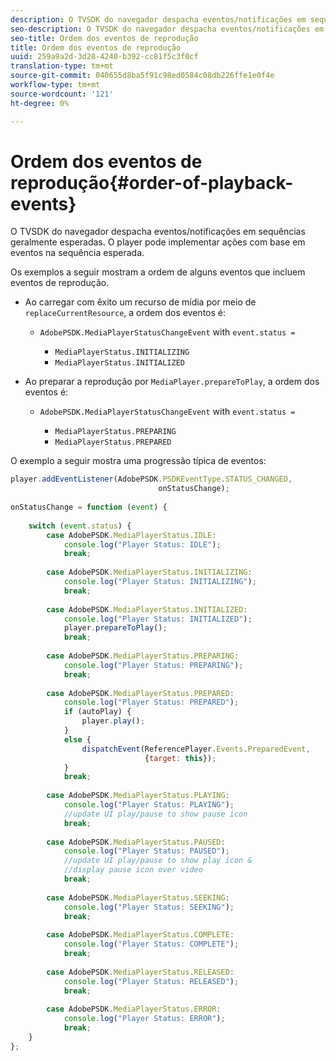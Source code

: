 ```yaml
---
description: O TVSDK do navegador despacha eventos/notificações em sequências geralmente esperadas. O player pode implementar ações com base em eventos na sequência esperada.
seo-description: O TVSDK do navegador despacha eventos/notificações em sequências geralmente esperadas. O player pode implementar ações com base em eventos na sequência esperada.
seo-title: Ordem dos eventos de reprodução
title: Ordem dos eventos de reprodução
uuid: 259a9a2d-3d28-4240-b392-cc81f5c3f0cf
translation-type: tm+mt
source-git-commit: 040655d8ba5f91c98ed0584c08db226ffe1e0f4e
workflow-type: tm+mt
source-wordcount: '121'
ht-degree: 0%

---
```



# Ordem dos eventos de reprodução{#order-of-playback-events}

O TVSDK do navegador despacha eventos/notificações em sequências geralmente esperadas. O player pode implementar ações com base em eventos na sequência esperada.

<!--<a id="section_D247A5873A854A079EFA6AC2E80AB894"></a>-->

Os exemplos a seguir mostram a ordem de alguns eventos que incluem eventos de reprodução.

* Ao carregar com êxito um recurso de mídia por meio de `replaceCurrentResource`, a ordem dos eventos é:

   * `AdobePSDK.MediaPlayerStatusChangeEvent` with  `event.status =`

      * `MediaPlayerStatus.INITIALIZING`
      * `MediaPlayerStatus.INITIALIZED`

* Ao preparar a reprodução por `MediaPlayer.prepareToPlay`, a ordem dos eventos é:

   * `AdobePSDK.MediaPlayerStatusChangeEvent` with  `event.status =`

      * `MediaPlayerStatus.PREPARING`
      * `MediaPlayerStatus.PREPARED`

<!--<a id="section_76C13548AF934868B70757CA5489E516"></a>-->

O exemplo a seguir mostra uma progressão típica de eventos:

```js
player.addEventListener(AdobePSDK.PSDKEventType.STATUS_CHANGED,  
                                 onStatusChange); 
 
onStatusChange = function (event) { 
 
    switch (event.status) { 
        case AdobePSDK.MediaPlayerStatus.IDLE: 
            console.log("Player Status: IDLE"); 
            break; 
 
        case AdobePSDK.MediaPlayerStatus.INITIALIZING: 
            console.log("Player Status: INITIALIZING"); 
            break; 
 
        case AdobePSDK.MediaPlayerStatus.INITIALIZED: 
            console.log("Player Status: INITIALIZED"); 
            player.prepareToPlay(); 
            break; 
 
        case AdobePSDK.MediaPlayerStatus.PREPARING: 
            console.log("Player Status: PREPARING"); 
            break; 
 
        case AdobePSDK.MediaPlayerStatus.PREPARED: 
            console.log("Player Status: PREPARED"); 
            if (autoPlay) { 
                player.play(); 
            } 
            else { 
                dispatchEvent(ReferencePlayer.Events.PreparedEvent,  
                              {target: this}); 
            } 
            break; 
 
        case AdobePSDK.MediaPlayerStatus.PLAYING: 
            console.log("Player Status: PLAYING"); 
            //update UI play/pause to show pause icon 
            break; 
 
        case AdobePSDK.MediaPlayerStatus.PAUSED: 
            console.log("Player Status: PAUSED"); 
            //update UI play/pause to show play icon &  
            //display pause icon over video 
            break; 
 
        case AdobePSDK.MediaPlayerStatus.SEEKING: 
            console.log("Player Status: SEEKING"); 
            break; 
 
        case AdobePSDK.MediaPlayerStatus.COMPLETE: 
            console.log("Player Status: COMPLETE"); 
            break; 
 
        case AdobePSDK.MediaPlayerStatus.RELEASED: 
            console.log("Player Status: RELEASED"); 
            break; 
 
        case AdobePSDK.MediaPlayerStatus.ERROR: 
            console.log("Player Status: ERROR"); 
            break; 
    } 
};
```

